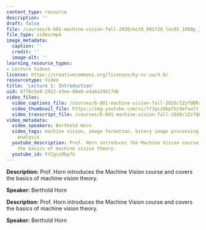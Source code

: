 ```yaml
---
content_type: resource
description: ''
draft: false
file: /courses/6-801-machine-vision-fall-2020/mit6_801f20_lec01_1080p_360p_16_9.mp4
file_type: video/mp4
image_metadata:
  caption: ''
  credit: ''
  image-alt: ''
learning_resource_types:
- Lecture Videos
license: https://creativecommons.org/licenses/by-nc-sa/4.0/
resourcetype: Video
title: 'Lecture 1: Introduction'
uid: 6776c5e8-2922-43ee-80e0-e4a0a24617db
video_files:
  video_captions_file: /courses/6-801-machine-vision-fall-2020/1ZzfQBRrgCTc7pinJmJ8FNu-p3zUjuNhG_transcript.webvtt
  video_thumbnail_file: https://img.youtube.com/vi/tY2gczObpfU/default.jpg
  video_transcript_file: /courses/6-801-machine-vision-fall-2020/1ZzfQBRrgCTc7pinJmJ8FNu-p3zUjuNhG_transcript.pdf
video_metadata:
  video_speakers: Berthold Horn
  video_tags: machine vision, image formation, binary image processing, filtering,
    analysis
  youtube_description: Prof. Horn introduces the Machine Vision course and covers
    the basics of machine vision theory.
  youtube_id: tY2gczObpfU
---
```

**Description:** Prof. Horn introduces the Machine Vision course and covers the basics of machine vision theory.

**Speaker:** Berthold Horn

**Description:** Prof. Horn introduces the Machine Vision course and covers the basics of machine vision theory.

**Speaker:** Berthold Horn